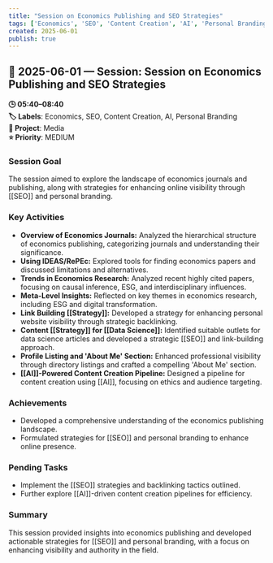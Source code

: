 ```yaml
---
title: "Session on Economics Publishing and SEO Strategies"
tags: ['Economics', 'SEO', 'Content Creation', 'AI', 'Personal Branding']
created: 2025-06-01
publish: true
---
```


## 📅 2025-06-01 — Session: Session on Economics Publishing and SEO Strategies

**🕒 05:40–08:40**  
**🏷️ Labels**: Economics, SEO, Content Creation, AI, Personal Branding  
**📂 Project**: Media  
**⭐ Priority**: MEDIUM  


### Session Goal
The session aimed to explore the landscape of economics journals and publishing, along with strategies for enhancing online visibility through [[SEO]] and personal branding.

### Key Activities
- **Overview of Economics Journals:** Analyzed the hierarchical structure of economics publishing, categorizing journals and understanding their significance.
- **Using IDEAS/RePEc:** Explored tools for finding economics papers and discussed limitations and alternatives.
- **Trends in Economics Research:** Analyzed recent highly cited papers, focusing on causal inference, ESG, and interdisciplinary influences.
- **Meta-Level Insights:** Reflected on key themes in economics research, including ESG and digital transformation.
- **Link Building [[Strategy]]:** Developed a strategy for enhancing personal website visibility through strategic backlinking.
- **Content [[Strategy]] for [[Data Science]]:** Identified suitable outlets for data science articles and developed a strategic [[SEO]] and link-building approach.
- **Profile Listing and 'About Me' Section:** Enhanced professional visibility through directory listings and crafted a compelling 'About Me' section.
- **[[AI]]-Powered Content Creation Pipeline:** Designed a pipeline for content creation using [[AI]], focusing on ethics and audience targeting.

### Achievements
- Developed a comprehensive understanding of the economics publishing landscape.
- Formulated strategies for [[SEO]] and personal branding to enhance online presence.

### Pending Tasks
- Implement the [[SEO]] strategies and backlinking tactics outlined.
- Further explore [[AI]]-driven content creation pipelines for efficiency.

### Summary
This session provided insights into economics publishing and developed actionable strategies for [[SEO]] and personal branding, with a focus on enhancing visibility and authority in the field.
